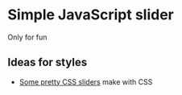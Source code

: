 # Simple JavaScript slider

Only for fun

## Ideas for styles
* [Some pretty CSS sliders](https://codepen.io/andytran/pen/xweoPN) make with CSS

